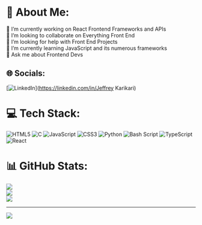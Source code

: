 # 💫 About Me:
🔭 I’m currently working on React Frontend Frameworks and APIs<br>👯 I’m looking to collaborate on Everything Front End<br>🤝 I’m looking for help with Front End Projects<br>🌱 I’m currently learning JavaScript and its numerous frameworks<br>💬 Ask me about Frontend Devs


## 🌐 Socials:
[![LinkedIn](https://img.shields.io/badge/LinkedIn-%230077B5.svg?logo=linkedin&logoColor=white)](https://linkedin.com/in/Jeffrey Karikari) 

# 💻 Tech Stack:
![HTML5](https://img.shields.io/badge/html5-%23E34F26.svg?style=for-the-badge&logo=html5&logoColor=white) ![C](https://img.shields.io/badge/c-%2300599C.svg?style=for-the-badge&logo=c&logoColor=white) ![JavaScript](https://img.shields.io/badge/javascript-%23323330.svg?style=for-the-badge&logo=javascript&logoColor=%23F7DF1E) ![CSS3](https://img.shields.io/badge/css3-%231572B6.svg?style=for-the-badge&logo=css3&logoColor=white) ![Python](https://img.shields.io/badge/python-3670A0?style=for-the-badge&logo=python&logoColor=ffdd54) ![Bash Script](https://img.shields.io/badge/bash_script-%23121011.svg?style=for-the-badge&logo=gnu-bash&logoColor=white) ![TypeScript](https://img.shields.io/badge/typescript-%23007ACC.svg?style=for-the-badge&logo=typescript&logoColor=white) ![React](https://img.shields.io/badge/react-%2320232a.svg?style=for-the-badge&logo=react&logoColor=%2361DAFB)
# 📊 GitHub Stats:
![](https://github-readme-stats.vercel.app/api?username=J2kay&theme=default&hide_border=false&include_all_commits=false&count_private=false)<br/>
![](https://nirzak-streak-stats.vercel.app/?user=J2kay&theme=default&hide_border=false)<br/>
![](https://github-readme-stats.vercel.app/api/top-langs/?username=J2kay&theme=default&hide_border=false&include_all_commits=false&count_private=false&layout=compact)

---
[![](https://visitcount.itsvg.in/api?id=J2kay&icon=0&color=0)](https://visitcount.itsvg.in)

<!-- Proudly created with GPRM ( https://gprm.itsvg.in ) -->

